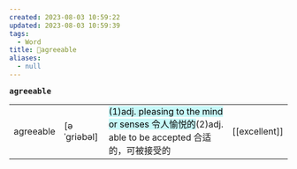 ```yaml
---
created: 2023-08-03 10:59:22
updated: 2023-08-03 10:59:39
tags:
  - Word
title: 📖agreeable
aliases:
  - null
---
```


<pre><strong>agreeable</strong></pre>
|   |   |   |   |
|---|---|---|---|
|agreeable|[əˈɡriəbəl]|<mark style="background: #ABF7F7A6;">(1)adj. pleasing to the mind or senses 令⼈愉悦的</mark>(2)adj. able to be accepted 合适的，可被接受的|[[excellent]]|